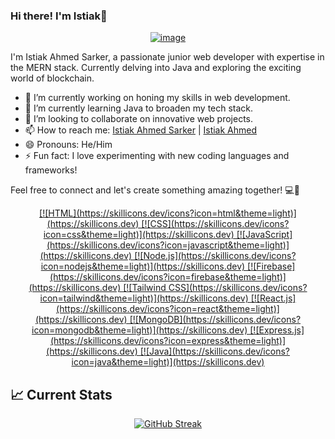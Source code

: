 ### Hi there! I'm Istiak👋
<div align="center">
<a href="https://ibb.co/s9K9rzd"><img src="https://i.ibb.co/YBcBGwF/image.png" alt="image" border="0"></a>
</div>

I'm Istiak Ahmed Sarker, a passionate junior web developer with expertise in the MERN stack. Currently delving into Java and exploring the exciting world of blockchain.

- 🔭 I’m currently working on honing my skills in web development.
- 🌱 I’m currently learning Java to broaden my tech stack.
- 👯 I’m looking to collaborate on innovative web projects.
- 📫 How to reach me: [Istiak Ahmed Sarker](https://www.linkedin.com/in/istiak-ahmed-sarker-a38b7527a/) | [Istiak Ahmed ](https://www.facebook.com/profile.php?id=100066881776373)
- 😄 Pronouns: He/Him
- ⚡ Fun fact: I love experimenting with new coding languages and frameworks!

Feel free to connect and let's create something amazing together! 💻🚀

<p align="center">
  <a href="https://skillicons.dev">
    [![HTML](https://skillicons.dev/icons?icon=html&theme=light)](https://skillicons.dev)
[![CSS](https://skillicons.dev/icons?icon=css&theme=light)](https://skillicons.dev)
[![JavaScript](https://skillicons.dev/icons?icon=javascript&theme=light)](https://skillicons.dev)
[![Node.js](https://skillicons.dev/icons?icon=nodejs&theme=light)](https://skillicons.dev)
[![Firebase](https://skillicons.dev/icons?icon=firebase&theme=light)](https://skillicons.dev)
[![Tailwind CSS](https://skillicons.dev/icons?icon=tailwind&theme=light)](https://skillicons.dev)
[![React.js](https://skillicons.dev/icons?icon=react&theme=light)](https://skillicons.dev)
[![MongoDB](https://skillicons.dev/icons?icon=mongodb&theme=light)](https://skillicons.dev)
[![Express.js](https://skillicons.dev/icons?icon=express&theme=light)](https://skillicons.dev)
[![Java](https://skillicons.dev/icons?icon=java&theme=light)](https://skillicons.dev)

  </a>
</p>


## 📈 Current Stats
<div align="center">
  <a href="https://git.io/streak-stats">
    <img src="https://streak-stats.demolab.com?user=istiakahmedsarker&theme=radical" alt="GitHub Streak" />
  </a>
</div>

